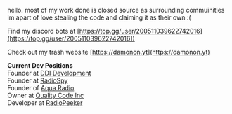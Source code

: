 hello. most of my work done is closed source as surrounding commuinities im apart of love stealing the code and claiming it as their own :(

Find my discord bots at [https://top.gg/user/200511039622742016](https://top.gg/user/200511039622742016])

Check out my trash website [https://damonon.yt](https://damonon.yt)


**Current Dev Positions**  
Founder at [DDI Development](https://ddidevelopment.com)  
Founder at [RadioSpy](https://api.radiospy.pw)  
Founder of [Aqua Radio](https://itsaqua.net)  
Owner at [Quality Code Inc](https://qci.lol)  
Developer at [RadioPeeker](https://radiopeeker.com)  


